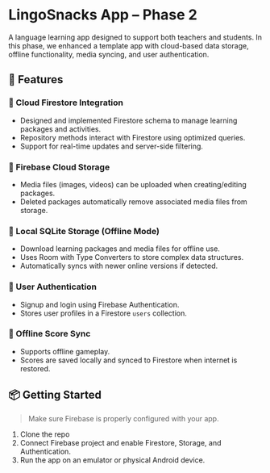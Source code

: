 # LingoSnacks App – Phase 2

A language learning app designed to support both teachers and students. In this phase, we enhanced a template app with cloud-based data storage, offline functionality, media syncing, and user authentication.

## 🚀 Features

### 🔹 Cloud Firestore Integration
- Designed and implemented Firestore schema to manage learning packages and activities.
- Repository methods interact with Firestore using optimized queries.
- Support for real-time updates and server-side filtering.

### 🔹 Firebase Cloud Storage
- Media files (images, videos) can be uploaded when creating/editing packages.
- Deleted packages automatically remove associated media files from storage.

### 🔹 Local SQLite Storage (Offline Mode)
- Download learning packages and media files for offline use.
- Uses Room with Type Converters to store complex data structures.
- Automatically syncs with newer online versions if detected.

### 🔹 User Authentication
- Signup and login using Firebase Authentication.
- Stores user profiles in a Firestore `users` collection.

### 🔹 Offline Score Sync
- Supports offline gameplay.
- Scores are saved locally and synced to Firestore when internet is restored.

## 📦 Getting Started

> Make sure Firebase is properly configured with your app.

1. Clone the repo
2. Connect Firebase project and enable Firestore, Storage, and Authentication.
3. Run the app on an emulator or physical Android device.